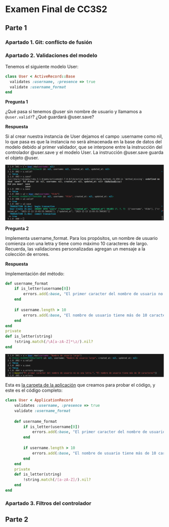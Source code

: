 # Examen Final de CC3S2


## Parte 1

### Apartado 1. Git: conflicto de fusión

### Apartado 2. Validaciones del modelo

Tenemos el siguiente modelo User:

```ruby
class User < ActiveRecord::Base
  validates :username, :presence => true
  validate :username_format
end
```

**Pregunta 1**

¿Qué pasa si tenemos @user sin nombre de usuario y llamamos a `@user.valid?`? ¿Qué guardará @user.save?

**Respuesta**

Si al crear nuestra instancia de User dejamos el campo :username como nil, lo que pasa es que la instancia no será almacenada en la base de datos del modelo debido al primer validador, que se interpone entre la instrucción del controlador @user.save y el modelo User. La instrucción @user.save guarda el objeto @user.


![](sources/2023-12-13-08-07-55.png)

**Pregunta 2**

Implementa username_format. Para los propósitos, un nombre de usuario comienza 	con una letra y tiene como máximo 10 caracteres de largo. Recuerda, las validaciones personalizadas agregan un mensaje a la colección de errores.

**Respuesta**

Implementación del método:

```ruby
def username_format
    if is_letter(username[0])
        errors.add(:base, "El primer caracter del nombre de usuario no es una letra.")
    end

    if username.length > 10
        errors.add(:base, "El nombre de usuario tiene más de 10 caracteres")
    end
end
private
def is_letter(string)
    !string.match(/\A[a-zA-Z]*\z/).nil?          
end
```

![](sources/2023-12-13-08-34-23.png)

Esta es [la carpeta de la aplicación](./parte1apartado2/) que creamos para probar el código, y este es el código completo:

```ruby
class User < ApplicationRecord
    validates :username, :presence => true
    validate :username_format

    def username_format
        if is_letter(username[0])
            errors.add(:base, "El primer caracter del nombre de usuario no es una letra.")
        end

        if username.length > 10
            errors.add(:base, "El nombre de usuario tiene más de 10 caracteres")
        end
    end
    private
    def is_letter(string)
        !string.match(/[a-zA-Z]/).nil?          
    end
end
```

### Apartado 3. Filtros del controlador



## Parte 2

